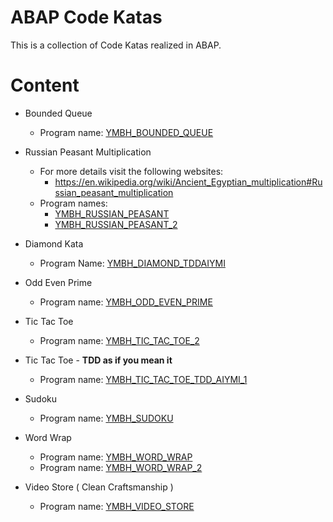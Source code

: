 # ABAP Code Katas

This is a collection of Code Katas realized in ABAP.

# Content
- Bounded Queue
	- Program name: [YMBH_BOUNDED_QUEUE](src/ymbh_bounded_queue.prog.abap)
	
- Russian Peasant Multiplication
  - For more details visit the following websites:
    - https://en.wikipedia.org/wiki/Ancient_Egyptian_multiplication#Russian_peasant_multiplication
  - Program names: 
    - [YMBH_RUSSIAN_PEASANT](src/ymbh_russian_peasant.prog.abap)
    - [YMBH_RUSSIAN_PEASANT_2](src/ymbh_russian_peasant_2.prog.abap)

- Diamond Kata
	- Program Name: [YMBH_DIAMOND_TDDAIYMI](src/ymbh_diamond_tddaiymi.prog.abap)
	
- Odd Even Prime
  - Program name: [YMBH_ODD_EVEN_PRIME](src/ymbh_odd_even_prime.prog.abap)

- Tic Tac Toe
	- Program name: [YMBH_TIC_TAC_TOE_2](src/ymbh_tic_tac_toe_2.prog.abap)
- Tic Tac Toe - **TDD as if you mean it**
	- Program name: [YMBH_TIC_TAC_TOE_TDD_AIYMI_1](src/ymbh_tic_tac_toe_tdd_aiymi_1.prog.abap)

- Sudoku
  - Program name: [YMBH_SUDOKU](src/ymbh_sudoku.prog.abap)

- Word Wrap
  - Program name: [YMBH_WORD_WRAP](src/ymbh_word_wrap.prog.abap)
  - Program name: [YMBH_WORD_WRAP_2](src/ymbh_word_wrap_2.prog.abap)
 
- Video Store ( Clean Craftsmanship )
  - Program name: [YMBH_VIDEO_STORE](src/ymbh_video_store.prog.abap)
